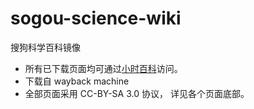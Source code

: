 # sogou-science-wiki
搜狗科学百科镜像

* 所有已下载页面均可通过[小时百科](https://wuli.wiki/assets/sogou/)访问。
* 下载自 wayback machine
* 全部页面采用 CC-BY-SA 3.0 协议， 详见各个页面底部。
